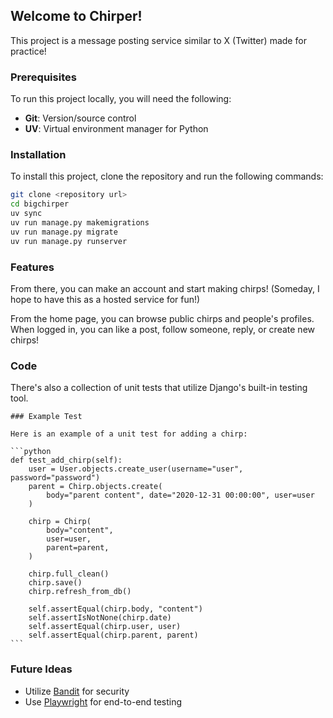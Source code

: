 ## Welcome to Chirper!

This project is a message posting service similar to X (Twitter) made for practice!

### Prerequisites

To run this project locally, you will need the following:

- **Git**: Version/source control
- **UV**: Virtual environment manager for Python

### Installation

To install this project, clone the repository and run the following commands:

```bash
git clone <repository url>
cd bigchirper
uv sync
uv run manage.py makemigrations
uv run manage.py migrate
uv run manage.py runserver
```
### Features

From there, you can make an account and start making chirps! (Someday, I hope to have this as a hosted service for fun!)

From the home page, you can browse public chirps and people's profiles. When logged in, you can like a post, follow someone, reply, or create new chirps!

### Code

There's also a collection of unit tests that utilize Django's built-in testing tool.

    ### Example Test

    Here is an example of a unit test for adding a chirp:

    ```python
    def test_add_chirp(self):
        user = User.objects.create_user(username="user", password="password")
        parent = Chirp.objects.create(
            body="parent content", date="2020-12-31 00:00:00", user=user
        )

        chirp = Chirp(
            body="content",
            user=user,
            parent=parent,
        )

        chirp.full_clean()
        chirp.save()
        chirp.refresh_from_db()

        self.assertEqual(chirp.body, "content")
        self.assertIsNotNone(chirp.date)
        self.assertEqual(chirp.user, user)
        self.assertEqual(chirp.parent, parent)
    ```


### Future Ideas

- Utilize [Bandit](https://github.com/PyCQA/bandit) for security
- Use [Playwright](https://playwright.dev/docs/intro) for end-to-end testing
